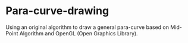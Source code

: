 # Para-curve-drawing
Using an original algorithm to draw a general para-curve based on Mid-Point Algorithm and OpenGL (Open Graphics Library).
